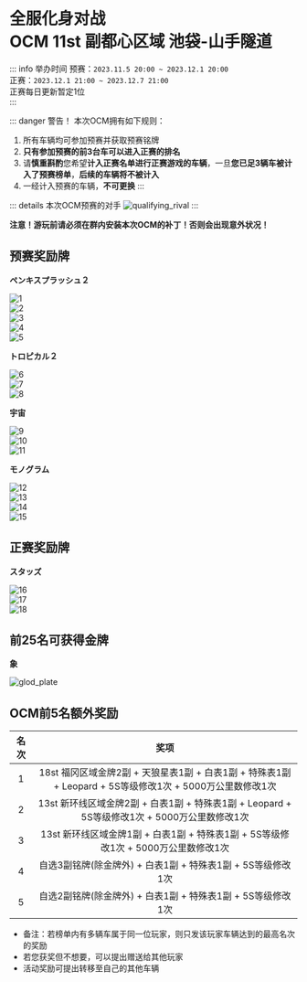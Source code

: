 # 全服化身对战<br>OCM 11st 副都心区域 池袋-山手隧道  

::: info 举办时间
预赛：`2023.11.5 20:00 ~ 2023.12.1 20:00`   
正赛：`2023.12.1 21:00 ~ 2023.12.7 21:00`  
正赛每日更新暂定1位  
:::

::: danger 警告！
本次OCM拥有如下规则：  
1. 所有车辆均可参加预赛并获取预赛铭牌  
2. **只有参加预赛的前3台车可以进入正赛的排名**
3. 请**慎重斟酌**您希望**计入正赛名单进行正赛游戏的车辆**，一旦**您已足3辆车被计入了预赛榜单**，**后续的车辆将不被计入**  
4. 一经计入预赛的车辆，**不可更换**
:::

::: details 本次OCM预赛的对手
![qualifying_rival](https://pic.imgdb.cn/item/6547bd54c458853aef90be4c.jpg)
:::

**注意！游玩前请必须在群内安装本次OCM的补丁！否则会出现意外状况！**

## 预赛奖励牌

**ペンキスプラッシュ２**  

![1](https://pic.imgdb.cn/item/6547b34ac458853aef626701.png)  
![2](https://pic.imgdb.cn/item/6547b34ac458853aef6267c7.png)  
![3](https://pic.imgdb.cn/item/6547b34ac458853aef626556.png)  
![4](https://pic.imgdb.cn/item/6547b34ac458853aef626640.png)  
![5](https://pic.imgdb.cn/item/6547b34ac458853aef6266a6.png)  

**トロピカル２**

![6](https://pic.imgdb.cn/item/6547b392c458853aef63e817.png)  
![7](https://pic.imgdb.cn/item/6547b392c458853aef63e865.png)  
![8](https://pic.imgdb.cn/item/6547b392c458853aef63e8c1.png)

**宇宙**

![9](https://pic.imgdb.cn/item/6547b3abc458853aef6476d4.png)  
![10](https://pic.imgdb.cn/item/6547b3abc458853aef647734.png)  
![11](https://pic.imgdb.cn/item/6547b3abc458853aef647797.png)  

**モノグラム**  

![12](https://pic.imgdb.cn/item/6547b3c5c458853aef651229.png)  
![13](https://pic.imgdb.cn/item/6547b3c5c458853aef6512b2.png)  
![14](https://pic.imgdb.cn/item/6547b3c5c458853aef65134f.png)  
![15](https://pic.imgdb.cn/item/6547b3c5c458853aef6511c7.png)  

## 正赛奖励牌

**スタッズ**

![16](https://pic.imgdb.cn/item/6547b3dec458853aef65a3c3.png)  
![17](https://pic.imgdb.cn/item/6547b3dec458853aef65a411.png)  
![18](https://pic.imgdb.cn/item/6547b3dec458853aef65a38c.png)  

## 前25名可获得金牌

**象**

![glod_plate](https://pic.imgdb.cn/item/6547b3f6c458853aef663127.png)  

## OCM前5名额外奖励

<div class="table-wrapper" markdown="block">

| **名次**   | **奖项**                                     |
|:------:|:------------------------------------------:|
| 1      | 18st 福冈区域金牌2副 + 天狼星表1副 + 白表1副 + 特殊表1副 + Leopard + 5S等级修改1次 + 5000万公里数修改1次      |
| 2      | 13st 新环线区域金牌2副 + 白表1副 + 特殊表1副 + Leopard + 5S等级修改1次 + 5000万公里数修改1次 |
| 3      | 13st 新环线区域金牌1副 + 白表1副 + 特殊表1副 + 5S等级修改1次 + 5000万公里数修改1次 |
| 4      | 自选3副铭牌(除金牌外) + 白表1副 + 特殊表1副 + 5S等级修改1次 |
| 5      | 自选2副铭牌(除金牌外) + 白表1副 + 特殊表1副 + 5S等级修改1次 |

</div>

- 备注：若榜单内有多辆车属于同一位玩家，则只发该玩家车辆达到的最高名次的奖励  
- 若您获奖但不想要，可以提出赠送给其他玩家
- 活动奖励可提出转移至自己的其他车辆